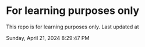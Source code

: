 # For learning purposes only
This repo is for learning purposes only.
Last updated at

Sunday, April 21, 2024 8:29:47 PM

